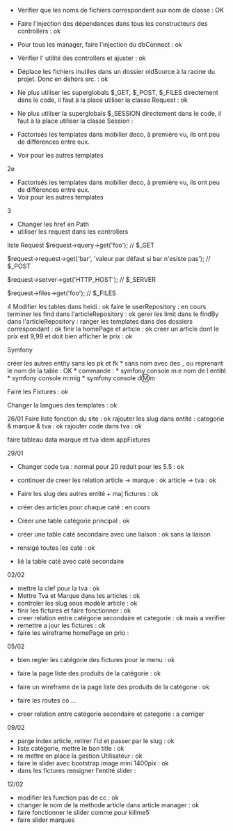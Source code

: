 - Verifier que les noms de fichiers correspondent aux nom de classe : OK
- Faire l'injection des dépendances dans tous les constructeurs des controllers : ok
- Pour tous les manager, faire l'injection du dbConnect : ok
- Vérifier l' utilité des controllers et ajuster : ok

- Déplace les fichiers inutiles dans un dossier oldSource à la racine du projet. Donc en dehors src. : ok
- Ne plus utiliser les superglobals $_GET, $_POST, $_FILES directement dans le code, il faut à la place utiliser la classe Request : ok
- Ne plus utiliser la superglobals $_SESSION directement dans le code, il faut à la place utiliser la classe Session : 
- Factorisés les templates dans mobilier deco, à première vu, ils ont peu de différences entre eux.
- Voir pour les autres templates


2e 

- Factorisés les templates dans mobilier deco, à première vu, ils ont peu de différences entre eux.
- Voir pour les autres templates


3

- Changer les href en Path
- utiliser les request dans les controllers

liste Request
$request->query->get('foo'); // $_GET

$request->request->get('bar', 'valeur par défaut si bar n'esiste pas'); // $_POST

$request->server->get('HTTP_HOST'); // $_SERVER

$request->files->get('foo'); // $_FILES


4
Modifier les tables dans heidi : ok
faire le userRepository : en cours
terminer les find dans l'articleRepository : ok
gerer les limit dans le findBy dans l'articleRepository : 
ranger les templates dans des dossiers correspondant : ok
finir la homePage et article : ok
creer un article dont le prix est 9,99 et doit bien afficher le prix : ok


Symfony

créer les autres entity sans les pk et fk
    * sans nom avec des _ ou reprenant le nom de la table  :  OK
    * commande :
        * symfony console m:e nom de l entité
        * symfony console m:mig
        * symfony console d:m:m 

Faire les Fixtures : ok

Changer la langues des templates : ok


26/01
Faire liste fonction du site : ok
rajouter les slug dans entité : categorie & marque & tva : ok
rajouter code dans tva : ok

faire tableau data marque et tva idem appFixtures


29/01
* Changer code tva : normal pour 20 reduit pour les 5.5 : ok
* continuer de creer les relation article -> marque : ok
                                article -> tva : ok

* Faire les slug des autres entité + maj fictures : ok
* créer des articles pour chaque caté : en cours
* Créer une table catégorie principal : ok
* créer une table caté secondaire avec une liaison : ok sans la liaison
* rensigé toutes les caté : ok 
* lié la table caté avec caté secondaire



02/02
* mettre la clef pour la tva : ok
* Mettre Tva et Marque dans les articles : ok
* controler les slug sous modèle article : ok
* finir les fictures et faire fonctionner : ok
* creer relation entre catégorie secondaire et categorie : ok mais a verifier
* remettre a jour les fictures : ok
* faire les wireframe homePage en prio :


05/02
* bien regler les catégorie des fictures pour le menu : ok
* faire la page liste des produits de la catégorie : ok
* faire un wireframe de la page liste des produits de la catégorie : ok

* faire les routes co ...
* creer relation entre catégorie secondaire et categorie : a corriger


09/02
* parge index article, retirer l'id et passer par le slug : ok
* liste catégorie, mettre le bon title : ok
* re mettre en place la gestion Utilisateur : ok 
* faire le slider avec bootstrap image mini 1400pix : ok
* dans les fictures rensigner l'entité slider : 


12/02

* modifier les function pas de cc : ok
* changer le nom de la methode article dans article manager : ok
* faire fonctionner le slider comme pour killme5
* faire slider marques 
